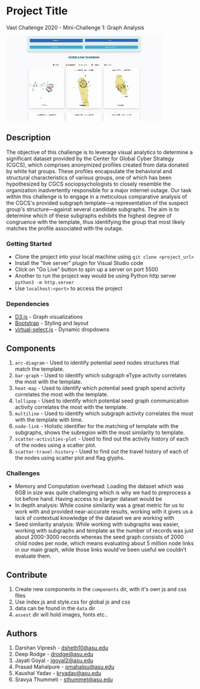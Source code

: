 # Project Title

Vast Challenge 2020 - Mini-Challenge 1: Graph Analysis

![](assets/mcvast.gif)

## Description

The objective of this challenge is to leverage visual analytics to determine a significant dataset provided by the Center for Global Cyber Strategy (CGCS), which comprises anonymized profiles created from data donated by white hat groups. These profiles encapsulate the behavioral and structural characteristics of various groups, one of which has been hypothesized by CGCS sociopsychologists to closely resemble the organization inadvertently responsible for a major internet outage. Our task within this challenge is to engage in a meticulous comparative analysis of the CGCS's provided subgraph template—a representation of the suspect group's structure—against several candidate subgraphs. The aim is to determine which of these subgraphs exhibits the highest degree of congruence with the template, thus identifying the group that most likely matches the profile associated with the outage.

### Getting Started

- Clone the project into your local machine using `git clone <project_url>`
- Install the "live server" plugin for Visual Studio code
- Click on "Go Live" button to spin up a server on port 5500
- Another to run the project way would be using Python http server `python3 -m http.server`
- Use `localhost:<port>` to access the project

### Dependencies

- [D3.js](https://d3js.org/) - Graph visualizations 
- [Bootstrap](https://getbootstrap.com/) - Styling and layout
- [virtual-select.js](https://sa-si-dev.github.io/virtual-select/#/) - Dynamic dropdowns


## Components
1. `arc-diagram` - Used to identify potential seed nodes structures that match the template.
2. `bar-graph` - Used to identify which subgraph eType activity correlates the most with the template.
3. `heat-map` - Used to identify which potential seed graph spend activity correlates the most with the template.
4. `lollipop` - Used to identify which potential seed graph communication activity correlates the most with the template.
5. `multiline` - Used to identify which subgraph activity correlates the most with the template with time.
6. `node-link` - Holistic identifier for the matching of template with the subgraphs, shows the subregion with the most similarity to template.
7. `scatter-activities-plot` - Used to find out the activity history of each of the nodes using a scatter plot.
8. `scatter-travel-history` - Used to find out the travel history of each of the nodes using scatter plot and flag glyphs.

### Challenges
- Memory and Computation overhead: Loading the dataset which was 6GB in size was quite challenging which is why we had to preprocess a lot before hand. Having access to a larger dataset would be 
- In depth analysis: While cosine similarity was a great metric for us to work with and provided near-accurate results, working with it gives us a lack of contextual knowledge of the dataset we are working with
- Seed similarity analysis: While working with subgraphs was easier, working with subgraphs and template as the number of records was just about 2000-3000 records whereas the seed graph consists of 2000 child nodes per node, which means evaluating about 5 million node links in our main graph, while those links would’ve been useful we couldn’t evaluate them.

## Contribute
1. Create new components in the `components` dir, with it's own js and css files
2. Use index.js and style.css for global js and css 
3. data can be found in the `data` dir
4. `assest` dir will hold images, fonts etc..

## Authors
1. Darshan Vipresh - dsheth10@asu.edu
2. Deep Rodge - drodge@asu.edu
3. Jayati Goyal - jgoyal2@asu.edu
4. Prasad Mahalpure - pmahalpu@asu.edu
5. Kaushal Yadav - kryadav@asu.edu
6. Sravya Thummeti - sthummet@asu.edu
